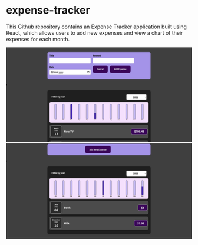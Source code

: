 # expense-tracker

This Github repository contains an Expense Tracker application built using React, which allows users to add new expenses and view a chart of their expenses for each month.

![Home Page Screenshot](./Screenshots/HomePage.png)
![Expense List Screenshot](./Screenshots/ExpenseList.png)
